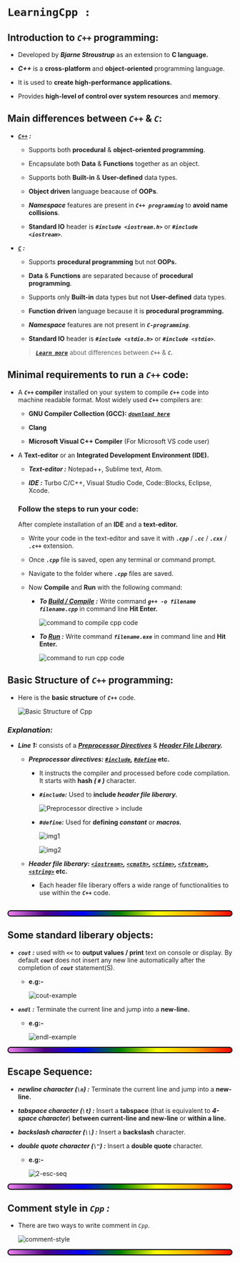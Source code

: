 # **`LearningCpp :`**

## **Introduction to _`C++`_ programming:**

- Developed by **_Bjarne Stroustrup_** as an extension to **C language.**

- **_C++_** is a **cross-platform** and **object-oriented** programming language.

- It is used to **create high-performance applications.**

- Provides **high-level of control over system resources** and **memory**.

## **Main differences between _`C++`_ & _`C`_:**

- **_<u>`C++`</u> :_**

  - Supports both **procedural** & **object-oriented programming**.

  - Encapsulate both **Data** & **Functions** together as an object.

  - Supports both **Built-in** & **User-defined** data types.

  - **Object driven** language beacause of **OOPs**.

  - **_Namespace_** features are present in **_`C++ programming`_** to **avoid name collisions**.

  - **Standard IO** header is **_`#include <iostream.h>`_** or **_`#include <iostream>`_**.

- **_<u>`C`</u> :_**

  - Supports **procedural programming** but not **OOPs.**

  - **Data** & **Functions** are separated because of **procedural programming**.

  - Supports only **Built-in** data types but not **User-defined** data types.

  - **Function driven** language because it is **procedural programming.**

  - **_Namespace_** features are not present in **_`C-programming`_**.

  - **Standard IO** header is **_`#include <stdio.h>`_** or **_`#include <stdio>`_**.

  > [**_<u>`Learn more`</u>_**](https://www.geeksforgeeks.org/difference-between-c-and-c/) about differences between **_`C++`_** & **_`C`._**

## **Minimal requirements to run a _`C++`_ code:**

- A **_`C++`_ compiler** installed on your system to compile **_`C++`_** code into machine readable format. Most widely used **_`C++`_** compilers are:

  - **GNU Compiler Collection (GCC):** [**_<u>`download here`</u>_**](https://sourceforge.net/projects/mingw-w64/)

  - **Clang**

  - **Microsoft Visual C++ Compiler** (For Microsoft VS code user)

- A **Text-editor** or an **Integrated Development Environment (IDE).**

  - **_Text-editor :_** Notepad++, Sublime text, Atom.

  - **_IDE :_** Turbo C/C++, Visual Studio Code, Code::Blocks, Eclipse, Xcode.

  ### **Follow the steps to run your code:**

  After complete installation of an **IDE** and a **text-editor.**

  - Write your code in the text-editor and save it with **_`.cpp`_** / **_`.cc`_** / **_`.cxx`_** / **_`.c++`_** extension.

  - Once **_`.cpp`_** file is saved, open any terminal or command prompt.

  - Navigate to the folder where **_`.cpp`_** files are saved.

  - Now **Compile** and **Run** with the following command:

    - **_To <u>Build / Compile</u> :_** Write command **_`g++ -o filename filename.cpp`_** in command line **Hit Enter.**

      ![command to compile cpp code](./Images/compile-cpp-code.png)

    - **_To <u>Run</u> :_** Write command **_`filename.exe`_** in command line and **Hit Enter.**

      ![command to run cpp code](./Images/run-cpp-code.png)

## **Basic Structure of _`C++`_ programming:**

- Here is the **basic structure** of **_`C++`_** code.

  ![Basic Structure of Cpp](./Images/basic-structure-of-cpp-code.png)

### **_Explanation:_**

- **_Line 1:_** consists of a **_<u>Preprocessor Directives</u>_** & **_<u>Header File Liberary</u>._**

  - **_Preprocessor directives: <u>`#include`</u>, <u>`#define`</u>_ etc.**

    - It instructs the compiler and processed before code compilation. It starts with **hash _( `#` )_** character.

    - **_`#include`:_** Used to **include _header file liberary._**

      ![Preprocessor directive > include](./Images/preprocessor-directives-include.png)

    - **_`#define`:_** Used for **defining _constant_** or **_macros._**

      ![img1](./Images/preprocessor-directives-const-definition.png)

      ![img2](./Images/preprocessor-directives-macros-definition.png)

  - **_Header file liberary: <u>`<iostream>`</u>, <u>`<cmath>`</u>, <u>`<ctime>`</u>, <u>`<fstream>`</u>, <u>`<string>`</u>_ etc.**
    - Each header file liberary offers a wide range of functionalities to use within the **_`C++`_** code.
      <br>
      <br>

<hr style="background:linear-gradient(to right,violet,indigo,blue,green,yellow, orange, red);border-radius:50px; height:10px;border:2px solid black;">

## **Some standard liberary objects:**

- **_`cout` :_** used with **_`<<`_** to **output values / print** text on console or display. By default **_`cout`_** does not insert any new line automatically after the completion of **_`cout`_** statement(S).

  - **e.g:-**

    ![cout-example](./Images/cout-example.png)

- **_`endl` :_** Terminate the current line and jump into a **new-line.**

  - **e.g:-**

    ![endl-example](./Images/endl-example.png)

<hr style="background:linear-gradient(to right,violet,indigo,blue,green,yellow, orange, red);border-radius:50px; height:10px;border:2px solid black;">

## **Escape Sequence:**

- **_newline character (`\n`) :_** Terminate the current line and jump into a **new-line.**

- **_tabspace character (`\t`) :_** Insert a **tabspace** (that is equivalent to **_4-space character_**) **between current-line and new-line** or **within a line.**

- **_backslash character (`\\`) :_** Insert a **backslash** character.

- **_double quote character (`\"`) :_** Insert a **double quote** character.

  - **e.g:-**

    ![2-esc-seq](./Images/2-esc-seq-example.png)

<hr style="background:linear-gradient(to right,violet,indigo,blue,green,yellow, orange, red);border-radius:50px; height:10px;border:2px solid black;">

## **Comment style in _`Cpp` :_**

- There are two ways to write comment in _`Cpp`_.

  ![comment-style](./Images/comment-style.png)

<hr style="background:linear-gradient(to right,violet,indigo,blue,green,yellow, orange, red);border-radius:50px; height:10px;border:2px solid black;">
